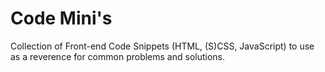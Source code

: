 # Code Mini's

Collection of Front-end Code Snippets (HTML, (S)CSS, JavaScript) to use as a reverence for common problems and solutions.
